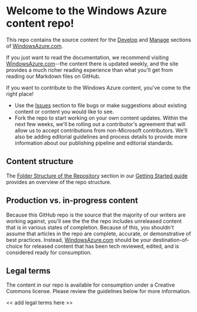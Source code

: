 # Welcome to the Windows Azure content repo!

This repo contains the source content for the [Develop](http://www.windowsazure.com/en-us/develop/overview/) and [Manage](http://www.windowsazure.com/en-us/manage/) sections of [WindowsAzure.com](http://www.windowsazure.com).  

If you just want to read the documentation, we recommend visiting [WindowsAzure.com](http://www.windowsazure.com)--the content there is updated weekly, and the site provides a much richer reading experience than what you'll get from reading our Markdown files on GitHub.

If you want to contribute to the Windows Azure content, you've come to the right place!  

*  Use the [Issues](http://github.com/WindowsAzure/azure-content/issues) section to file bugs or make suggestions about existing content or content you would like to see.
*  Fork the repo to start working on your own content updates.  Within the next few weeks, we'll be rolling out a contributor's agreement that will allow us to accept contributions from non-Microsoft contributors. We'll also be adding editorial guidelines and process details to provide more information about our publishing pipeline and editorial standards.

## Content structure

The [Folder Structure of the Repository](http://github.com/WindowsAzure/azure-content/tree/master/GettingStarted#folder-structure-of-the-repository) section in our [Getting Started guide](http://github.com/WindowsAzure/azure-content/tree/master/GettingStarted) provides an overview of the repo structure. 

## Production vs. in-progress content

Because this GitHub repo is the source that the majority of our writers are working against, you'll  see the the the repo includes unreleased content that is in various states of completion.  Because of this, you shouldn't assume that articles in the repo are complete, accurate, or demonstrative of best practices.  Instead, [WindowsAzure.com](http://www.windowsazure.com) should be your destination-of-choice for released content that has been tech reviewed, edited, and is considered ready for consumption.  

## Legal terms

The content in our repo is available for consumption under a Creative Commons license. Please review the guidelines below for more information.  

<< add legal terms here >>
 

